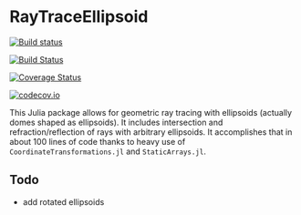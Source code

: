 # RayTraceEllipsoid

[![Build status](https://ci.appveyor.com/api/projects/status/voutf74a40lh511f?svg=true)](https://ci.appveyor.com/project/yakir12/raytraceellipsoid-jl)

[![Build Status](https://travis-ci.org/yakir12/RayTraceEllipsoid.jl.svg?branch=master)](https://travis-ci.org/yakir12/RayTraceEllipsoid.jl)

[![Coverage Status](https://coveralls.io/repos/yakir12/RayTraceEllipsoid.jl/badge.svg?branch=master&service=github)](https://coveralls.io/github/yakir12/RayTraceEllipsoid.jl?branch=master)

[![codecov.io](http://codecov.io/github/yakir12/RayTraceEllipsoid.jl/coverage.svg?branch=master)](http://codecov.io/github/yakir12/RayTraceEllipsoid.jl?branch=master)

This Julia package allows for geometric ray tracing with ellipsoids (actually domes shaped as ellipsoids). It includes intersection and refraction/reflection of rays with arbitrary ellipsoids. It accomplishes that in about 100 lines of code thanks to heavy use of `CoordinateTransformations.jl` and `StaticArrays.jl`.

## Todo
- add rotated ellipsoids
